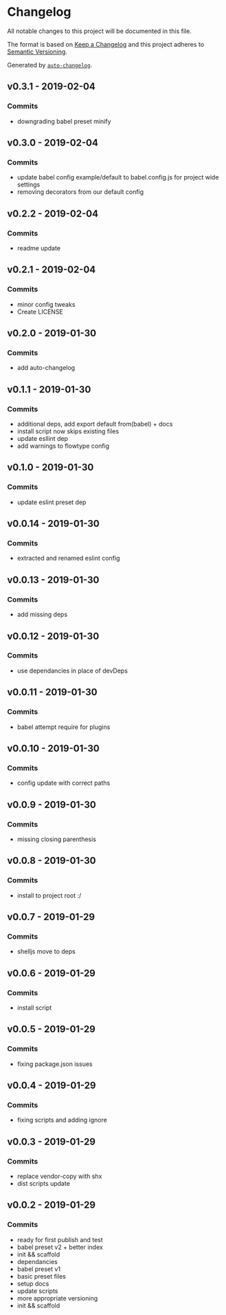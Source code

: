 # Changelog

All notable changes to this project will be documented in this file.

The format is based on [Keep a Changelog](http://keepachangelog.com/en/1.0.0/)
and this project adheres to [Semantic Versioning](http://semver.org/spec/v2.0.0.html).

Generated by [`auto-changelog`](https://github.com/CookPete/auto-changelog).

## v0.3.1 - 2019-02-04

### Commits

- downgrading babel preset minify 

## v0.3.0 - 2019-02-04

### Commits

- update babel config example/default to babel.config.js for project wide settings 
- removing decorators from our default config 

## v0.2.2 - 2019-02-04

### Commits

- readme update 

## v0.2.1 - 2019-02-04

### Commits

- minor config tweaks 
- Create LICENSE 

## v0.2.0 - 2019-01-30

### Commits

- add auto-changelog 

## v0.1.1 - 2019-01-30

### Commits

- additional deps, add export default from(babel) + docs 
- install script now skips existing files 
- update esllint dep 
- add warnings to flowtype config 

## v0.1.0 - 2019-01-30

### Commits

- update eslint preset dep 

## v0.0.14 - 2019-01-30

### Commits

- extracted and renamed eslint config 

## v0.0.13 - 2019-01-30

### Commits

- add missing deps 

## v0.0.12 - 2019-01-30

### Commits

- use dependancies in place of devDeps 

## v0.0.11 - 2019-01-30

### Commits

- babel attempt require for plugins 

## v0.0.10 - 2019-01-30

### Commits

- config update with correct paths 

## v0.0.9 - 2019-01-30

### Commits

- missing closing parenthesis 

## v0.0.8 - 2019-01-30

### Commits

- install to project root :/ 

## v0.0.7 - 2019-01-29

### Commits

- shelljs move to deps 

## v0.0.6 - 2019-01-29

### Commits

- install script 

## v0.0.5 - 2019-01-29

### Commits

- fixing package.json issues 

## v0.0.4 - 2019-01-29

### Commits

- fixing scripts and adding ignore 

## v0.0.3 - 2019-01-29

### Commits

- replace vendor-copy with shx 
- dist scripts update 

## v0.0.2 - 2019-01-29

### Commits

- ready for first publish and test 
- babel preset v2 + better index 
- init && scaffold 
- dependancies 
- babel preset v1 
- basic preset files 
- setup docs 
- update scripts 
- more appropriate versioning 
- init && scaffold 
